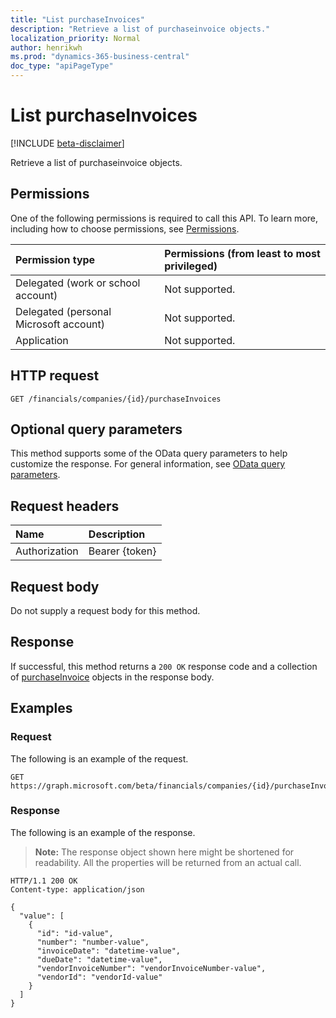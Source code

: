 ```yaml
---
title: "List purchaseInvoices"
description: "Retrieve a list of purchaseinvoice objects."
localization_priority: Normal
author: henrikwh
ms.prod: "dynamics-365-business-central"
doc_type: "apiPageType"
---
```


# List purchaseInvoices

[!INCLUDE [beta-disclaimer](../../includes/beta-disclaimer.md)]

Retrieve a list of purchaseinvoice objects.

## Permissions

One of the following permissions is required to call this API. To learn more, including how to choose permissions, see [Permissions](/graph/permissions-reference).

| Permission type                        | Permissions (from least to most privileged) |
|:---------------------------------------|:--------------------------------------------|
| Delegated (work or school account)     | Not supported. |
| Delegated (personal Microsoft account) | Not supported. |
| Application                            | Not supported. |

## HTTP request

<!-- { "blockType": "ignored" } -->

```http
GET /financials/companies/{id}/purchaseInvoices
```

## Optional query parameters

This method supports some of the OData query parameters to help customize the response. For general information, see [OData query parameters](/graph/query-parameters).

## Request headers

| Name      |Description|
|:----------|:----------|
| Authorization | Bearer {token} |

## Request body

Do not supply a request body for this method.

## Response

If successful, this method returns a `200 OK` response code and a collection of [purchaseInvoice](../resources/dynamics-purchaseinvoice.md) objects in the response body.

## Examples

### Request

The following is an example of the request.
<!-- {
  "blockType": "request",
  "name": "get_purchaseinvoices"
}-->

```http
GET https://graph.microsoft.com/beta/financials/companies/{id}/purchaseInvoices
```

### Response

The following is an example of the response.

> **Note:** The response object shown here might be shortened for readability. All the properties will be returned from an actual call.

<!-- {
  "blockType": "response",
  "truncated": true,
  "@odata.type": "microsoft.graph.purchaseInvoice",
  "isCollection": true
} -->

```http
HTTP/1.1 200 OK
Content-type: application/json

{
  "value": [
    {
      "id": "id-value",
      "number": "number-value",
      "invoiceDate": "datetime-value",
      "dueDate": "datetime-value",
      "vendorInvoiceNumber": "vendorInvoiceNumber-value",
      "vendorId": "vendorId-value"
    }
  ]
}
```

<!-- uuid: 16cd6b66-4b1a-43a1-adaf-3a886856ed98
2019-02-04 14:57:30 UTC -->
<!-- {
  "type": "#page.annotation",
  "description": "List purchaseInvoices",
  "keywords": "",
  "section": "documentation",
  "tocPath": ""
}-->